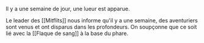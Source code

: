 Il y a une semaine de jour, une lueur est apparue. 

Le leader des [[Mitflits]] nous informe qu'il y a une semaine, des aventuriers sont venus et ont disparus dans les profondeurs. On soupçonne que ce soit lié avec la [[Flaque de sang]] à la base du phare. 